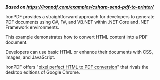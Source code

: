 ***Based on <https://ironpdf.com/examples/csharp-send-pdf-to-printer/>***

IronPDF provides a straightforward approach for developers to generate PDF documents using C#, F#, and VB.NET within .NET Core and .NET Framework environments.

This example demonstrates how to convert HTML content into a PDF document.

Developers can use basic HTML or enhance their documents with CSS, images, and JavaScript.

IronPDF offers "[pixel perfect HTML to PDF conversion](https://ironpdf.com/how-to/pixel-perfect-html-to-pdf/)" that rivals the desktop editions of Google Chrome.